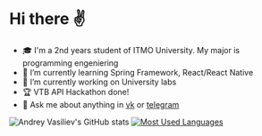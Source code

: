 # Hi there ✌️

- 🎓 I'm a 2nd years student of ITMO University. My major is programming engeniering
- 🌱 I’m currently learning Spring Framework, React/React Native
- 🔭 I’m currently working on University labs
- 🏆 VTB API Hackathon done!
- 💬 Ask me about anything in [vk](https://vk.com/just_andreew) or [telegram](https://t.me/silmont) 

![Andrey Vasiliev's GitHub stats](https://github-readme-stats.vercel.app/api?username=wizarsi) [![Most Used Languages](https://github-readme-stats.vercel.app/api/top-langs/?username=wizarsi&layout=compact)](https://github.com/anuraghazra/github-readme-stats)




